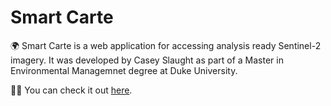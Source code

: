 # Smart Carte

🌍 Smart Carte is a web application for accessing analysis ready Sentinel-2 imagery. It was developed by Casey Slaught as part of a Master in Environmental Managemnet degree at Duke University.

🧑‍💻 You can check it out [here](https://smartcarte.earth).

